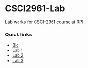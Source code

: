 # CSCI2961-Lab
Lab works for CSCI-2961 course at RPI

### Quick links
- [Bio](https://github.com/smiled0g/CSCI2961-Lab/blob/master/bio.md)
- [Lab 1](https://github.com/smiled0g/CSCI2961-Lab/blob/master/lab1.md)
- [Lab 2](https://github.com/smiled0g/CSCI2961-Lab/blob/master/lab2.md)
- [Lab 3](https://github.com/smiled0g/CSCI2961-Lab/blob/master/lab3.md)
